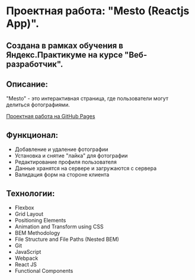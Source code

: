 # Проектная работа: "Mesto (Reactjs App)".
## Создана в рамках обучения в Яндекс.Практикуме на курсе "Веб-разработчик".

## Описание:
"Mesto" - это интерактивная страница, где пользователи могут делиться фотографиями.

[Проектная работа на GitHub Pages](https://rama-mosa.github.io/react-mesto-auth)

## Функционал:
* Добавление и удаление фотографии
* Установка и снятие "лайка" для фотографии
* Редактирование профиля пользователя
* Данные хранятся на сервере и загружаются с сервера
* Валидация форм на стороне клиента

## Технологии:
* Flexbox
* Grid Layout
* Positioning Elements
* Animation and Transform using CSS
* BEM Methodology
* File Structure and File Paths (Nested BEM)
* Git
* JavaScript
* Webpack
* React JS
* Functional Components
